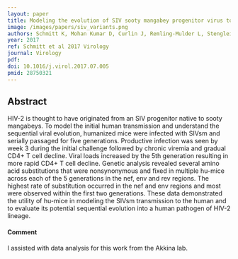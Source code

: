 ```yaml
---
layout: paper
title: Modeling the evolution of SIV sooty mangabey progenitor virus towards HIV-2 using humanized mice
image: /images/papers/siv_variants.png
authors: Schmitt K, Mohan Kumar D, Curlin J, Remling-Mulder L, Stenglein M, O'Connor S, Marx P, Akkina R
year: 2017
ref: Schmitt et al 2017 Virology
journal: Virology
pdf: 
doi: 10.1016/j.virol.2017.07.005
pmid: 28750321
---
```


## Abstract

HIV-2 is thought to have originated from an SIV progenitor native to sooty mangabeys. To model the initial human transmission and understand the sequential viral evolution, humanized mice were infected with SIVsm and serially passaged for five generations. Productive infection was seen by week 3 during the initial challenge followed by chronic viremia and gradual CD4+ T cell decline. Viral loads increased by the 5th generation resulting in more rapid CD4+ T cell decline. Genetic analysis revealed several amino acid substitutions that were nonsynonymous and fixed in multiple hu-mice across each of the 5 generations in the nef, env and rev regions. The highest rate of substitution occurred in the nef and env regions and most were observed within the first two generations. These data demonstrated the utility of hu-mice in modeling the SIVsm transmission to the human and to evaluate its potential sequential evolution into a human pathogen of HIV-2 lineage.

#### Comment

I assisted with data analysis for this work from the Akkina lab.

